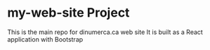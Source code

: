 # my-web-site Project

This is the main repo for dinumerca.ca web site
It is built as a React application with Bootstrap

